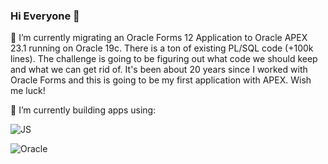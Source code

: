 ### Hi Everyone 👋

<!--
**geraldsousa/geraldsousa** is a ✨ _special_ ✨ repository because its `README.md` (this file) appears on your GitHub profile.

Here are some ideas to get you started:

🔭 I’m currently working on ...
- 🌱 I’m currently learning ...
- 👯 I’m looking to collaborate on ...
- 🤔 I’m looking for help with ...
- 💬 Ask me about ...`
- 📫 How to reach me: ...
- 😄 Pronouns: ...
- ⚡ Fun fact: ...
-->


🔭 I’m currently migrating an Oracle Forms 12 Application to Oracle APEX 23.1 running on Oracle 19c.  There is a ton of existing PL/SQL code (+100k lines).  The challenge is going to be figuring out what code we should keep and what we can get rid of.  It's been about 20 years since I worked with Oracle Forms and this is going to be my first application with APEX.  Wish me luck!

🌱 I’m currently building apps using:

![JS](https://www.pikpng.com/pngl/m/150-1506141_html-css-and-javascript-logo-html5-css3-js.png)

![Oracle](https://renaps.com/upload/renaps.com/oracledblogo.png)
